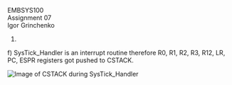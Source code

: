 EMBSYS100 <br>
Assignment 07 <br>
Igor Grinchenko <br>

1.
f) SysTick_Handler is an interrupt routine therefore R0, R1, R2, R3, R12, LR, PC, ESPR registers got pushed to CSTACK. 

![Image of CSTACK during SysTick_Handler](https://)